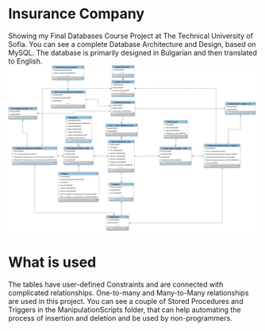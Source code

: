 # Insurance Company
Showing my Final Databases Course Project at The Technical University of Sofia. You can see a complete Database Architecture and Design, based on MySQL.
The database is primarily designed in Bulgarian and then translated to English.
![](AdditionalFiles/DataBase.png)

# What is used
The tables have user-defined Constraints and are connected with complicated relationships. One-to-many and Many-to-Many relationships are used in this project.
You can see a couple of Stored Procedures and Triggers in the ManipulationScripts folder, that can help automating the process of insertion and deletion and be used by non-programmers.
